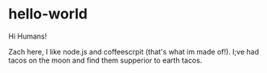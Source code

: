# hello-world

Hi Humans!

Zach here, I like node.js and coffeescrpit (that's what im made of!).
I;ve had tacos on the moon and find them supperior to earth tacos.
